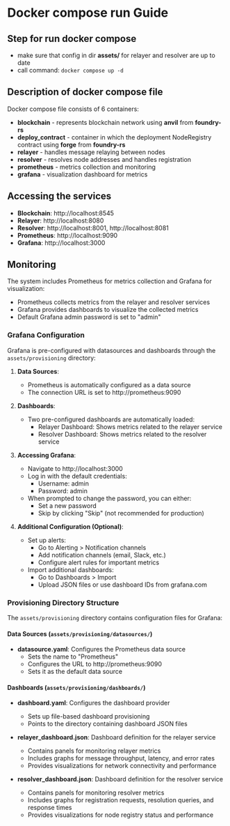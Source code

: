 # Docker compose run Guide

## Step for run docker compose
- make sure that config in dir **assets/** for relayer and resolver are up to date
- call command: ```docker compose up -d```

## Description of docker compose file
Docker compose file consists of 6 containers:
- **blockchain** - represents blockchain network using **anvil** from **foundry-rs**
- **deploy_contract** - container in which the deployment NodeRegistry contract using **forge** from **foundry-rs**
- **relayer** - handles message relaying between nodes
- **resolver** - resolves node addresses and handles registration
- **prometheus** - metrics collection and monitoring
- **grafana** - visualization dashboard for metrics

## Accessing the services
- **Blockchain**: http://localhost:8545
- **Relayer**: http://localhost:8080
- **Resolver**: http://localhost:8001, http://localhost:8081
- **Prometheus**: http://localhost:9090
- **Grafana**: http://localhost:3000

## Monitoring
The system includes Prometheus for metrics collection and Grafana for visualization:
- Prometheus collects metrics from the relayer and resolver services
- Grafana provides dashboards to visualize the collected metrics
- Default Grafana admin password is set to "admin"

### Grafana Configuration
Grafana is pre-configured with datasources and dashboards through the `assets/provisioning` directory:

1. **Data Sources**: 
   - Prometheus is automatically configured as a data source
   - The connection URL is set to http://prometheus:9090

2. **Dashboards**:
   - Two pre-configured dashboards are automatically loaded:
     - Relayer Dashboard: Shows metrics related to the relayer service
     - Resolver Dashboard: Shows metrics related to the resolver service

3. **Accessing Grafana**:
   - Navigate to http://localhost:3000
   - Log in with the default credentials:
     - Username: admin
     - Password: admin
   - When prompted to change the password, you can either:
     - Set a new password
     - Skip by clicking "Skip" (not recommended for production)

4. **Additional Configuration (Optional)**:
   - Set up alerts:
     - Go to Alerting > Notification channels
     - Add notification channels (email, Slack, etc.)
     - Configure alert rules for important metrics
   - Import additional dashboards:
     - Go to Dashboards > Import
     - Upload JSON files or use dashboard IDs from grafana.com

### Provisioning Directory Structure
The `assets/provisioning` directory contains configuration files for Grafana:

#### Data Sources (`assets/provisioning/datasources/`)
- **datasource.yaml**: Configures the Prometheus data source
  - Sets the name to "Prometheus"
  - Configures the URL to http://prometheus:9090
  - Sets it as the default data source

#### Dashboards (`assets/provisioning/dashboards/`)
- **dashboard.yaml**: Configures the dashboard provider
  - Sets up file-based dashboard provisioning
  - Points to the directory containing dashboard JSON files

- **relayer_dashboard.json**: Dashboard definition for the relayer service
  - Contains panels for monitoring relayer metrics
  - Includes graphs for message throughput, latency, and error rates
  - Provides visualizations for network connectivity and performance

- **resolver_dashboard.json**: Dashboard definition for the resolver service
  - Contains panels for monitoring resolver metrics
  - Includes graphs for registration requests, resolution queries, and response times
  - Provides visualizations for node registry status and performance

